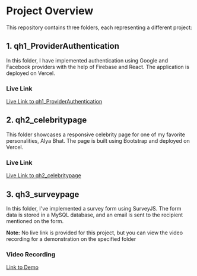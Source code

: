 # Project Overview

This repository contains three folders, each representing a different project:

## 1. qh1_ProviderAuthentication

In this folder, I have implemented authentication using Google and Facebook providers with the help of Firebase and React. The application is deployed on Vercel. 

### Live Link
[Live Link to qh1_ProviderAuthentication](https://qhtasks.vercel.app/)

## 2. qh2_celebritypage

This folder showcases a responsive celebrity page for one of my favorite personalities, Alya Bhat. The page is built using Bootstrap and deployed on Vercel.

### Live Link
[Live Link to qh2_celebritypage](https://qhtasks-gu42.vercel.app/)

## 3. qh3_surveypage

In this folder, I've implemented a survey form using SurveyJS. The form data is stored in a MySQL database, and an email is sent to the recipient mentioned on the form. 

**Note:** No live link is provided for this project, but you can view the video recording for a demonstration on the specified folder

### Video Recording
[Link to Demo](https://github.com/Tissyashri77/qhtasks/tree/main/qh3_surveypage)

